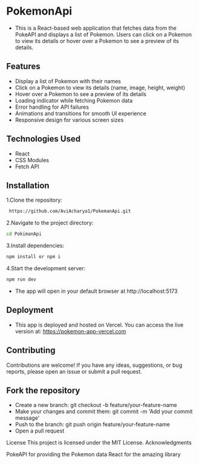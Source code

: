 # PokemonApi

- This is a React-based web application that fetches data from the PokeAPI and displays a list of Pokemon. Users can click on a Pokemon to view its details or hover over a Pokemon to see a preview of its details.

## Features

- Display a list of Pokemon with their names
- Click on a Pokemon to view its details (name, image, height, weight)
- Hover over a Pokemon to see a preview of its details
- Loading indicator while fetching Pokemon data
- Error handling for API failures
- Animations and transitions for smooth UI experience
- Responsive design for various screen sizes

## Technologies Used

- React
- CSS Modules
- Fetch API

## Installation

1.Clone the repository:
```bash
 https://github.com/AviAcharya1/PokemanApi.git
  ```
2.Navigate to the project directory: 
```bash
cd PokimanApi
```
3.Install dependencies:
```bash
npm install or npm i
```
4.Start the development server:
```bash
npm run dev
```
- The app will open in your default browser at http://localhost:5173

## Deployment
- This app is deployed and hosted on Vercel. You can access the live version at: https://pokemon-app-vercel.com

## Contributing
Contributions are welcome! If you have any ideas, suggestions, or bug reports, please open an issue or submit a pull request.

## Fork the repository

- Create a new branch: git checkout -b feature/your-feature-name
- Make your changes and commit them: git commit -m 'Add your commit message'
- Push to the branch: git push origin feature/your-feature-name
- Open a pull request

License
This project is licensed under the MIT License.
Acknowledgments

PokeAPI for providing the Pokemon data
React for the amazing library
